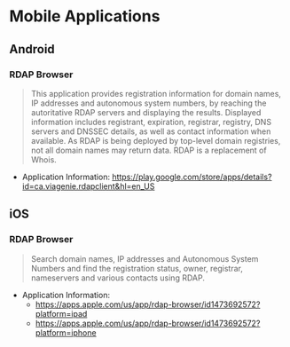 # Mobile Applications

## Android

### RDAP Browser

> This application provides registration information for domain names, 
> IP addresses and autonomous system numbers, by reaching the autoritative 
> RDAP servers and displaying the results. Displayed information includes 
> registrant, expiration, registrar, registry, DNS servers and DNSSEC 
> details, as well as contact information when available. As RDAP is 
> being deployed by top-level domain registries, not all domain names may 
> return data. RDAP is a replacement of Whois.

* Application Information: <https://play.google.com/store/apps/details?id=ca.viagenie.rdapclient&hl=en_US>

## iOS

### RDAP Browser

> Search domain names, IP addresses and Autonomous System Numbers and 
> find the registration status, owner, registrar, nameservers and 
> various contacts using RDAP.

* Application Information: 
  * <https://apps.apple.com/us/app/rdap-browser/id1473692572?platform=ipad>
  * <https://apps.apple.com/us/app/rdap-browser/id1473692572?platform=iphone>
